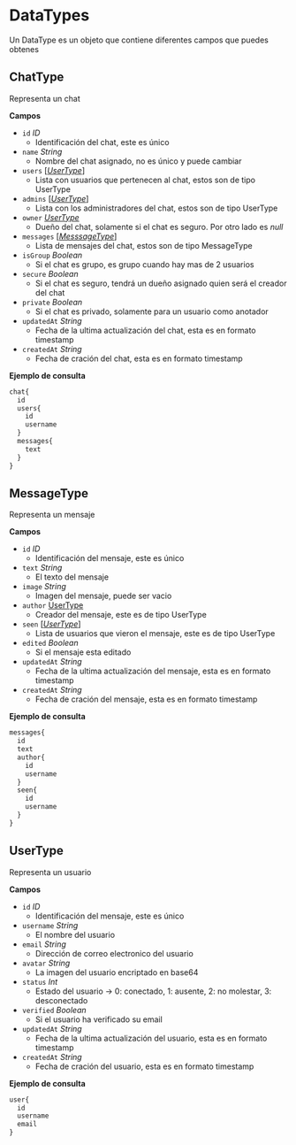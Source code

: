 # DataTypes

Un DataType es un objeto que contiene diferentes campos que puedes obtenes

## ChatType
Representa un chat

**Campos**

- `id` _ID_
  - Identificación del chat, este es único
- `name` _String_
  - Nombre del chat asignado, no es único y puede cambiar
- `users` [_[UserType](https://github.com/TeamParches/parches-chat/blob/docs/DATATYPES.MD#usertype)_]
  - Lista con usuarios que pertenecen al chat, estos son de tipo UserType
- `admins` [_[UserType](https://github.com/TeamParches/parches-chat/blob/docs/DATATYPES.MD#usertype)_]
  - Lista con los administradores del chat, estos son de tipo UserType
- `owner` _[UserType](https://github.com/TeamParches/parches-chat/blob/docs/DATATYPES.MD#usertype)_
  - Dueño del chat, solamente si el chat es seguro. Por otro lado es *null*
- `messages` [_[MesssageType](https://github.com/TeamParches/parches-chat/blob/docs/DATATYPES.MD#messagetype)_]
  - Lista de mensajes del chat, estos son de tipo MessageType
- `isGroup` _Boolean_
  - Si el chat es grupo, es grupo cuando hay mas de 2 usuarios
- `secure` _Boolean_
  - Si el chat es seguro, tendrá un dueño asignado quien será el creador del chat
- `private` _Boolean_
  - Si el chat es privado, solamente para un usuario como anotador
- `updatedAt` _String_
  - Fecha de la ultima actualización del chat, esta es en formato timestamp
- `createdAt` _String_
  - Fecha de cración del chat, esta es en formato timestamp

**Ejemplo de consulta**
```graphql example
chat{
  id
  users{
    id
    username
  }
  messages{
    text
  }
}
```

## MessageType
Representa un mensaje

**Campos**

- `id` _ID_
  - Identificación del mensaje, este es único
- `text` _String_
  - El texto del mensaje
- `image` _String_
  - Imagen del mensaje, puede ser vacio
- `author` [UserType](https://github.com/TeamParches/parches-chat/blob/docs/DATATYPES.MD#usertype)
  - Creador del mensaje, este es de tipo UserType
- `seen` [_[UserType](https://github.com/TeamParches/parches-chat/blob/docs/DATATYPES.MD#usertype)_]
  - Lista de usuarios que vieron el mensaje, este es de tipo UserType
- `edited` _Boolean_
  - Si el mensaje esta editado
- `updatedAt` _String_
  - Fecha de la ultima actualización del mensaje, esta es en formato timestamp
- `createdAt` _String_
  - Fecha de cración del mensaje, esta es en formato timestamp

**Ejemplo de consulta**
```graphql example
messages{
  id
  text
  author{
    id
    username
  }
  seen{
    id
    username
  }
}
```

## UserType
Representa un usuario

**Campos**
- `id` _ID_
  - Identificación del mensaje, este es único
- `username` _String_
  - El nombre del usuario
- `email` _String_
  - Dirección de correo electronico del usuario
- `avatar` _String_
  - La imagen del usuario encriptado en base64
- `status` _Int_
  - Estado del usuario -> 0: conectado, 1: ausente, 2: no molestar, 3: desconectado
- `verified` _Boolean_
  - Si el usuario ha verificado su email
- `updatedAt` _String_
  - Fecha de la ultima actualización del usuario, esta es en formato timestamp
- `createdAt` _String_
  - Fecha de cración del usuario, esta es en formato timestamp

**Ejemplo de consulta**
```graphql example
user{
  id
  username
  email
}
```
